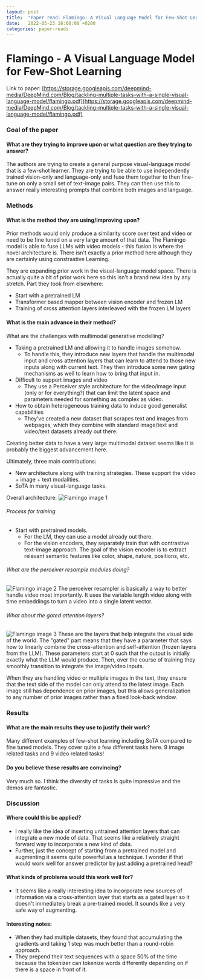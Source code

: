 ```yaml
---
layout: post
title:  "Paper read: Flamingo: A Visual Language Model for Few-Shot Learning"
date:   2022-05-23 16:00:00 +0200
categories: paper-reads
---
```


# Flamingo - A Visual Language Model for Few-Shot Learning

Link to paper: [https://storage.googleapis.com/deepmind-media/DeepMind.com/Blog/tackling-multiple-tasks-with-a-single-visual-language-model/flamingo.pdf](https://storage.googleapis.com/deepmind-media/DeepMind.com/Blog/tackling-multiple-tasks-with-a-single-visual-language-model/flamingo.pdf)

### Goal of the paper
#### What are they trying to improve upon or what question are they trying to answer?
The authors are trying to create a general purpose visual-language model that is a few-shot learner. They are trying to be able to use independently trained vision-only and language-only and fuse them together to then fine-tune on only a small set of text-image pairs. They can then use this to answer really interesting prompts that combine both images and language.

### Methods
#### What is the method they are using/improving upon?
Prior methods would only produce a similarity score over text and video or need to be fine tuned on a very large amount of that data. The Flamingo model is able to fuse LLMs with video models - this fusion is where the novel architecture is. There isn't exactly a prior method here although they are certainly using constrastive Learning.

They are expanding prior work in the visual-language model space. There is actually quite a bit of prior work here so this isn't a brand new idea by any stretch. Part they took from elsewhere:
- Start with a pretrained LM
- Transformer based mapper between vision encoder and frozen LM
- Training of cross attention layers interleaved with the frozen LM layers

#### What is the main advance in their method?
What are the challenges with multimodal generative modelling?
- Taking a pretrained LM and allowing it to handle images somehow.
	- To handle this, they introduce new layers that handle the multimodal input and cross attention layers that can learn to attend to those new inputs along with current text. They then introduce some new gating mechanisms as well to learn how to bring that input in.
- Difficult to support images and video
	- They use a Perceiver style architecture for the video/image input (only or for everything?) that can limit the latent space and parameters needed for something as complex as video.
- How to obtain heterogeneous training data to induce good generalist capabilities
	- They've created a new dataset that scrapes text and images from webpages, which they combine with standard image/text and video/text datasets already out there.

Creating better data to have a very large multimodal dataset seems like it is probably the biggest advancement here.

Ultimately, three main contributions:
- New architecture along with training strategies. These support the video + image + text modalities.
- SoTA in many visual-language tasks.

Overall architecture:
![Flamingo image 1]({{site.url}}/assets/images/Flamingo/image-1.png)

###### Process for training
- Start with pretrained models.
	- For the LM, they can use a model already out there.
	- For the vision encoders, they separately train that with contrastive text-image approach. The goal of the vision encoder is to extract relevant semantic features like color, shape, nature, positions, etc.

###### What are the perceiver resample modules doing?
![Flamingo image 2]({{site.url}}/assets/images/Flamingo/image-2.png)
The perceiver resampler is basically a way to better handle video most importantly. It uses the variable length video along with time embeddings to turn a video into a single latent vector.

###### What about the gated attention layers?
![Flamingo image 3]({{site.url}}/assets/images/Flamingo/image-3.png)
These are the layers that help integrate the visual side of the world. The "gated" part means that they have a parameter that says how to linearly combine the cross-attention and self-attention (frozen layers from the LLM). These parameters start at 0 such that the output is initially exactly what the LLM would produce. Then, over the course of training they smoothly transition to integrate the image/video inputs.

When they are handling video or multiple images in the text, they ensure that the text side of the model can only attend to the latest image. Each image still has dependence on prior images, but this allows generalization to any number of prior images rather than a fixed look-back window.

### Results
#### What are the main results they use to justify their work?
Many different examples of few-shot learning including SoTA compared to fine tuned models. They cover quite a few different tasks here. 9 image related tasks and 9 video related tasks!

#### Do you believe these results are convincing?
Very much so. I think the diversity of tasks is quite impressive and the demos are fantastic.

### Discussion
#### Where could this be applied?
- I really like the idea of inserting untrained attention layers that can integrate a new mode of data. That seems like a relatively straight forward way to incorporate a new kind of data.
- Further, just the concept of starting from a pretrained model and augmenting it seems quite powerful as a technique. I wonder if that would work well for answer predictor by just adding a pretrained head?

#### What kinds of problems would this work well for?
- It seems like a really interesting idea to incorporate new sources of information via a cross-attention layer that starts as a gated layer so it doesn't immediately break a pre-trained model. It sounds like a very safe way of augmenting.

#### Interesting notes:
- When they had multiple datasets, they found that accumulating the gradients and taking 1 step was much better than a round-robin approach.
- They prepend their text sequences with a space 50% of the time because the tokenizer can tokenize words differently depending on if there is a space in front of it.